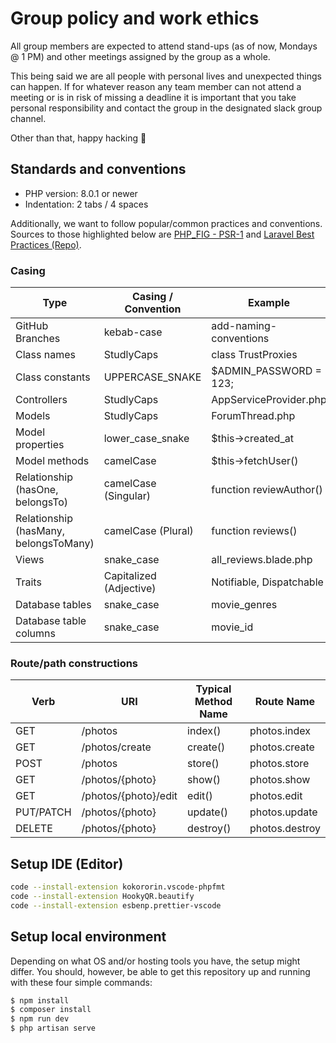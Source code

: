 # Group policy and work ethics

All group members are expected to attend stand-ups (as of now, Mondays @ 1 PM) and other meetings assigned by the group as a whole.

This being said we are all people with personal lives and unexpected things can happen. If for whatever reason any team member can not attend a meeting or is in risk of missing a deadline it is important that you take personal responsibility and contact the group in the designated slack group channel.

Other than that, happy hacking 🤩

## Standards and conventions

-   PHP version: 8.0.1 or newer
-   Indentation: 2 tabs / 4 spaces

Additionally, we want to follow popular/common practices and conventions. Sources to those highlighted below are [PHP_FIG - PSR-1](https://www.php-fig.org/psr/psr-1/) and [Laravel Best Practices (Repo)](https://github.com/alexeymezenin/laravel-best-practices#follow-laravel-naming-conventions).

### Casing

| Type                                  | Casing / Convention     | Example                  |
| ------------------------------------- | ----------------------- | ------------------------ |
| GitHub Branches                       | kebab-case              | add-naming-conventions   |
| Class names                           | StudlyCaps              | class TrustProxies       |
| Class constants                       | UPPERCASE_SNAKE         | $ADMIN_PASSWORD = 123;   |
| Controllers                           | StudlyCaps              | AppServiceProvider.php   |
| Models                                | StudlyCaps              | ForumThread.php          |
| Model properties                      | lower_case_snake        | $this->created_at        |
| Model methods                         | camelCase               | $this->fetchUser()       |
| Relationship (hasOne, belongsTo)      | camelCase (Singular)    | function reviewAuthor()  |
| Relationship (hasMany, belongsToMany) | camelCase (Plural)      | function reviews()       |
| Views                                 | snake_case              | all_reviews.blade.php    |
| Traits                                | Capitalized (Adjective) | Notifiable, Dispatchable |
| Database tables                       | snake_case              | movie_genres             |
| Database table columns                | snake_case              | movie_id                 |

### Route/path constructions

| Verb      | URI                  | Typical Method Name | Route Name     |
| --------- | -------------------- | ------------------- | -------------- |
| GET       | /photos              | index()             | photos.index   |
| GET       | /photos/create       | create()            | photos.create  |
| POST      | /photos              | store()             | photos.store   |
| GET       | /photos/{photo}      | show()              | photos.show    |
| GET       | /photos/{photo}/edit | edit()              | photos.edit    |
| PUT/PATCH | /photos/{photo}      | update()            | photos.update  |
| DELETE    | /photos/{photo}      | destroy()           | photos.destroy |

## Setup IDE (Editor)

```bash
code --install-extension kokororin.vscode-phpfmt
code --install-extension HookyQR.beautify
code --install-extension esbenp.prettier-vscode
```

## Setup local environment

Depending on what OS and/or hosting tools you have, the setup might differ. You should, however, be able to get this repository up and running with these four simple commands:

```bash
$ npm install
$ composer install
$ npm run dev
$ php artisan serve
```
